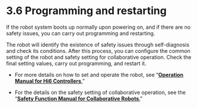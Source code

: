 # 3.6 Programming and restarting

If the robot system boots up normally upon powering on, and if there are no safety issues, you can carry out programming and restarting.

The robot will identify the existence of safety issues through self-diagnosis and check its conditions. After this process, you can configure the common setting of the robot and safety setting for collaborative operation. Check the final setting values, carry out programming, and restart it.

*   For more details on how to set and operate the robot, see “[**Operation Manual for Hi6 Controllers**.](https://hyundai-robotics.gitbook.io/hi6-operation-manual/v/op-english/)”&#x20;


* For the details on the safety setting of collaborative operation, see the “[**Safety Function Manual for Collaborative Robots**.](https://hyundai-robotics.gitbook.io/cobot-safety-function/v/sf-english/)”

